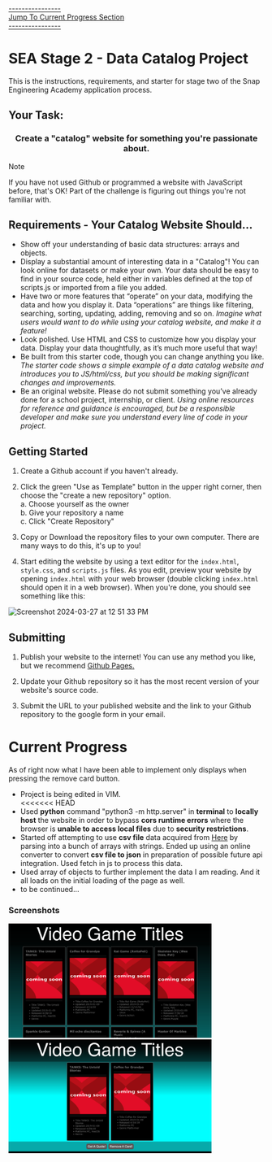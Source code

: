 <a href="#currentProgress">----------------<br>Jump To Current Progress Section<br>----------------</a>

# SEA Stage 2 - Data Catalog Project

This is the instructions, requirements, and starter for stage two of the Snap Engineering Academy application process.

## Your Task:

<h3 align="center">Create a "catalog" website for something you're passionate about.</h1>

> [!NOTE]
> If you have not used Github or programmed a website with JavaScript before, that's OK! Part of the challenge is figuring out things you're not familiar with.  

## Requirements - Your Catalog Website Should...

 - Show off your understanding of basic data structures: arrays and objects.  
 - Display a substantial amount of interesting data in a "Catalog"! You can look online for datasets or make your own. Your data should be easy to find in your source code, held either in variables defined at the top of scripts.js or imported from a file you added.  
 - Have two or more features that “operate” on your data, modifying the data and how you display it. Data “operations” are things like filtering, searching, sorting, updating, adding, removing and so on. *Imagine what users would want to do while using your catalog website, and make it a feature!*  
 - Look polished. Use HTML and CSS to customize how you display your data. Display your data thoughtfully, as it’s much more useful that way!  
 - Be built from this starter code, though you can change anything you like. *The starter code shows a simple example of a data catalog website and introduces you to JS/html/css, but you should be making significant changes and improvements.*  
 - Be an original website. Please do not submit something you’ve already done for a school project, internship, or client. *Using online resources for reference and guidance is encouraged, but be a responsible developer and make sure you understand every line of code in your project.*


## Getting Started

1. Create a Github account if you haven't already.

2. Click the green "Use as Template" button in the upper right corner, then choose the "create a new repository" option.  
  a. Choose yourself as the owner  
  b. Give your repository a name  
  c. Click "Create Repository"  

3. Copy or Download the repository files to your own computer. There are many ways to do this, it's up to you!

4. Start editing the website by using a text editor for the `index.html`, `style.css`, and `scripts.js` files. As you edit, preview your website by opening `index.html` with your web browser (double clicking `index.html` should open it in a web browser). When you're done, you should see something like this:

<img height="300" alt="Screenshot 2024-03-27 at 12 51 33 PM" src="https://github.com/Snap-Engineering-Academy-2023/rn_lab1/assets/7607483/fdd57236-50fe-48ca-956d-d9b4b12db038">

## Submitting

1. Publish your website to the internet! You can use any method you like, but we recommend [Github Pages.](https://docs.github.com/en/pages/getting-started-with-github-pages/creating-a-github-pages-site#creating-your-site)

2. Update your Github repository so it has the most recent version of your website's source code.

3. Submit the URL to your published website and the link to your Github repository to the google form in your email.

# Current Progress
<section id="currentProgress">
<p>As of right now what I have been able to implement only displays when pressing
the remove card button.
</p>
<ul>
    <li>Project is being edited in VIM.</li>
<<<<<<< HEAD
    <li>Used <strong>python</strong> command "python3 -m http.server" in
    <strong>terminal</strong> to <strong>locally host</strong> the website in order to bypass <strong>cors runtime errors</strong> where the
    browser is <strong>unable to access local files</strong> due to <strong>security restrictions</strong>.
    </li>
    <li>Started off attempting to use <strong>csv file</strong> data acquired from <a target="_blank" href="https://www.kaggle.com/datasets/jummyegg/rawg-game-dataset?resource=download">Here</a> by parsing into a bunch of arrays
    with strings. Ended up using an online converter to convert <strong>csv file to json</strong>
    in preparation of possible future api integration. Used fetch in js to process this data.</li>
    <li>Used array of objects to further implement the data I am reading. And it
    all loads on the initial loading of the page as well.</li>
    <li>to be continued...</li>
</ul>
</section>

<h3>Screenshots</h3>
<img title="Some Progress!" alt="currentProgress" src="images/scr1.png" width="400px">
<img title="More Progress!" alt="currentProgress2" src="images/scr2.png"
width="400px">
